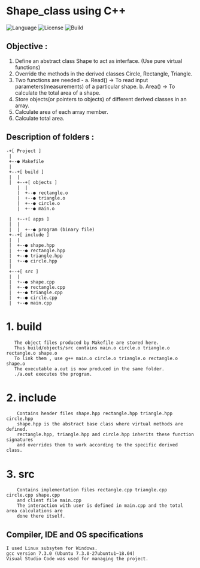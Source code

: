# Shape_class using C++

![Language](https://img.shields.io/badge/language-C++-blue.svg)
![License](https://img.shields.io/badge/license-MIT-green.svg)
![Build](https://img.shields.io/badge/build-passing-green.svg)

## Objective : 
  1. Define an abstract class Shape to act as interface. (Use pure virtual functions)
  2. Override the methods in the derived classes Circle, Rectangle, Triangle.
  3. Two functions are needed - a. Read() -> To read input parameters(measurements) of a particular shape.
                                b. Area() -> To calculate the total area of a shape.
  4. Store objects(or pointers to objects) of different derived classes in an array.
  5. Calculate area of each array member.
  6. Calculate total area.

## Description of folders :

    -+[ Project ]
     |
     +--● Makefile
     |
     +--+[ build ]
     |  |
     |  +--+[ objects ]
        |  |    
        |  +--● rectangle.o
        |  +--● triangle.o
        |  +--● circle.o
        |  +--● main.o

     |  +--+[ apps ]
     |  |
     |  |  +--● program (binary file)
     +--+[ include ]
     |  |
     |  +--● shape.hpp
     |  +--● rectangle.hpp
     |  +--● triangle.hpp
     |  +--● circle.hpp
     |
     +--+[ src ]
     |  |
     |  +--● shape.cpp
     |  +--● rectangle.cpp
     |  +--● triangle.cpp
     |  +--● circle.cpp
     |  +--● main.cpp



   # 1. build
       The object files produced by Makefile are stored here.
       Thus build/objects/src contains main.o circle.o triangle.o rectangle.o shape.o
       To link them , use g++ main.o circle.o triangle.o rectangle.o shape.o
       The executable a.out is now produced in the same folder.
       ./a.out executes the program.
   
   # 2. include
        Contains header files shape.hpp rectangle.hpp triangle.hpp circle.hpp
        shape.hpp is the abstract base class where virtual methods are defined.
        rectangle.hpp, triangle.hpp and circle.hpp inherits these function signatures
        and overrides them to work according to the specific derived class.
   
   # 3. src
        Contains implementation files rectangle.cpp triangle.cpp circle.cpp shape.cpp
        and client file main.cpp
        The interaction with user is defined in main.cpp and the total area calculations are 
        done there itself.

## Compiler, IDE and OS specifications
    I used Linux subsytem for Windows.
    gcc version 7.3.0 (Ubuntu 7.3.0-27ubuntu1~18.04)
    Visual Studio Code was used for managing the project.
    
